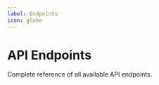 ```yaml
---
label: Endpoints
icon: globe
---
```


# API Endpoints

Complete reference of all available API endpoints.
